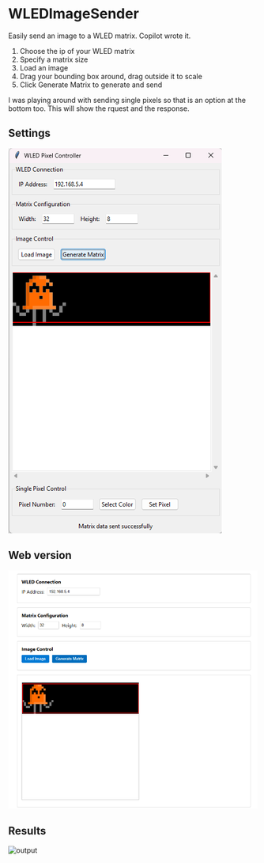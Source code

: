 # WLEDImageSender
Easily send an image to a WLED matrix. Copilot wrote it.

1. Choose the ip of your WLED matrix
2. Specify a matrix size
3. Load an image
4. Drag your bounding box around, drag outside it to scale
5. Click Generate Matrix to generate and send

I was playing around with sending single pixels so that is an option at the bottom too. This will show the rquest and the response.

## Settings
![settings](image.png)

## Web version
![web version](image-2.png)

## Results
![output](image-1.png)